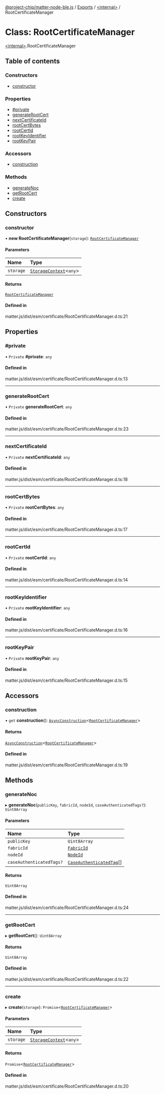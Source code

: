 [@project-chip/matter-node-ble.js](../README.md) / [Exports](../modules.md) / [\<internal\>](../modules/internal_.md) / RootCertificateManager

# Class: RootCertificateManager

[\<internal\>](../modules/internal_.md).RootCertificateManager

## Table of contents

### Constructors

- [constructor](internal_.RootCertificateManager.md#constructor)

### Properties

- [#private](internal_.RootCertificateManager.md##private)
- [generateRootCert](internal_.RootCertificateManager.md#generaterootcert)
- [nextCertificateId](internal_.RootCertificateManager.md#nextcertificateid)
- [rootCertBytes](internal_.RootCertificateManager.md#rootcertbytes)
- [rootCertId](internal_.RootCertificateManager.md#rootcertid)
- [rootKeyIdentifier](internal_.RootCertificateManager.md#rootkeyidentifier)
- [rootKeyPair](internal_.RootCertificateManager.md#rootkeypair)

### Accessors

- [construction](internal_.RootCertificateManager.md#construction)

### Methods

- [generateNoc](internal_.RootCertificateManager.md#generatenoc)
- [getRootCert](internal_.RootCertificateManager.md#getrootcert)
- [create](internal_.RootCertificateManager.md#create)

## Constructors

### constructor

• **new RootCertificateManager**(`storage`): [`RootCertificateManager`](internal_.RootCertificateManager.md)

#### Parameters

| Name | Type |
| :------ | :------ |
| `storage` | [`StorageContext`](internal_.StorageContext.md)\<`any`\> |

#### Returns

[`RootCertificateManager`](internal_.RootCertificateManager.md)

#### Defined in

matter.js/dist/esm/certificate/RootCertificateManager.d.ts:21

## Properties

### #private

• `Private` **#private**: `any`

#### Defined in

matter.js/dist/esm/certificate/RootCertificateManager.d.ts:13

___

### generateRootCert

• `Private` **generateRootCert**: `any`

#### Defined in

matter.js/dist/esm/certificate/RootCertificateManager.d.ts:23

___

### nextCertificateId

• `Private` **nextCertificateId**: `any`

#### Defined in

matter.js/dist/esm/certificate/RootCertificateManager.d.ts:18

___

### rootCertBytes

• `Private` **rootCertBytes**: `any`

#### Defined in

matter.js/dist/esm/certificate/RootCertificateManager.d.ts:17

___

### rootCertId

• `Private` **rootCertId**: `any`

#### Defined in

matter.js/dist/esm/certificate/RootCertificateManager.d.ts:14

___

### rootKeyIdentifier

• `Private` **rootKeyIdentifier**: `any`

#### Defined in

matter.js/dist/esm/certificate/RootCertificateManager.d.ts:16

___

### rootKeyPair

• `Private` **rootKeyPair**: `any`

#### Defined in

matter.js/dist/esm/certificate/RootCertificateManager.d.ts:15

## Accessors

### construction

• `get` **construction**(): [`AsyncConstruction`](../interfaces/internal_.AsyncConstruction-1.md)\<[`RootCertificateManager`](internal_.RootCertificateManager.md)\>

#### Returns

[`AsyncConstruction`](../interfaces/internal_.AsyncConstruction-1.md)\<[`RootCertificateManager`](internal_.RootCertificateManager.md)\>

#### Defined in

matter.js/dist/esm/certificate/RootCertificateManager.d.ts:19

## Methods

### generateNoc

▸ **generateNoc**(`publicKey`, `fabricId`, `nodeId`, `caseAuthenticatedTags?`): `Uint8Array`

#### Parameters

| Name | Type |
| :------ | :------ |
| `publicKey` | `Uint8Array` |
| `fabricId` | [`FabricId`](../modules/internal_.md#fabricid) |
| `nodeId` | [`NodeId`](../modules/internal_.md#nodeid) |
| `caseAuthenticatedTags?` | [`CaseAuthenticatedTag`](../modules/internal_.md#caseauthenticatedtag)[] |

#### Returns

`Uint8Array`

#### Defined in

matter.js/dist/esm/certificate/RootCertificateManager.d.ts:24

___

### getRootCert

▸ **getRootCert**(): `Uint8Array`

#### Returns

`Uint8Array`

#### Defined in

matter.js/dist/esm/certificate/RootCertificateManager.d.ts:22

___

### create

▸ **create**(`storage`): `Promise`\<[`RootCertificateManager`](internal_.RootCertificateManager.md)\>

#### Parameters

| Name | Type |
| :------ | :------ |
| `storage` | [`StorageContext`](internal_.StorageContext.md)\<`any`\> |

#### Returns

`Promise`\<[`RootCertificateManager`](internal_.RootCertificateManager.md)\>

#### Defined in

matter.js/dist/esm/certificate/RootCertificateManager.d.ts:20
